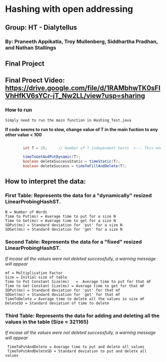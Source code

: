 # Hashing with open addressing
## Group: HT - Dialytellus 
### By: Praneeth Appikatla, Troy Mullenberg, Siddhartha Pradhan, and Nathan Stallings 
## Final Project
## Final Proect Video: https://drive.google.com/file/d/1RAMbhwTK0sFIVhHfKV6sYCr-jT_Nw2LL/view?usp=sharing

### How to run
```
Simply need to run the main function in Hashing_Test.java
```

**If code seems to run to slow, change value of T in the main fuction to any other value < 100**
```java

        int T = 20;     // Number of T independent tests  <--- This one here

        timeToGetAndPutDynamic(T);
        boolean deleteSuccessStatic = timeStatic(T);
        boolean deleteSuccess = timeToFillAndDelete(T);
```


## How to interpret the data:

### First Table: Represents the data for a "dynamically" resized LinearProbingHashST.
```
N = Number of Words
Time to Put(ms)	= Average time to put for a size N
Time to Get(ms) = Average time to get for a size N     
SDPut(ms) = Standard deviation for 'put' for a size N 
SDGet(ms) = Standard deviation for 'get' for a size N 

```

### Second Table: Represents the data for a "fixed" resized LinearProbingHashST.
*If incase all the values were not deleted successfully, a warning message will appear*
```
mf = Multiplication Factor   
Size = Initial size of table	        
Time to Put Constant Size(ms)	=  Average time to put for that mF
Time to Get Constant Size(ms) = Average time to get for that mF
SDPut(ms) = Standard deviation for 'put' for that mf 
SDGet(ms) = Standard deviation for 'get' for that mf 
TimeToDelete = Average time to delete all the values in size mF
DeleteSD = Standard deviation of time to delete
```

### Third Table: Represents the data for adding and deleting all the values in the table (Size = 321165)
*If incase all the values were not deleted successfully, a warning message will appear*
```
 TimeToPutAndDelete = Average time to put and delete all values
 TimeToPutAndDeleteSD = Standard deviation to put and delete all values
```
